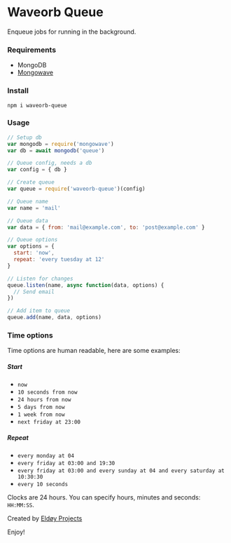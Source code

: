 # Waveorb Queue

Enqueue jobs for running in the background.

### Requirements

* MongoDB
* [Mongowave](https://github.com/eldoy/mongowave)

### Install

```
npm i waveorb-queue
```

### Usage

```js
// Setup db
var mongodb = require('mongowave')
var db = await mongodb('queue')

// Queue config, needs a db
var config = { db }

// Create queue
var queue = require('waveorb-queue')(config)

// Queue name
var name = 'mail'

// Queue data
var data = { from: 'mail@example.com', to: 'post@example.com' }

// Queue options
var options = {
  start: 'now',
  repeat: 'every tuesday at 12'
}

// Listen for changes
queue.listen(name, async function(data, options) {
  // Send email
})

// Add item to queue
queue.add(name, data, options)
```

### Time options

Time options are human readable, here are some examples:

##### Start

* `now`
* `10 seconds from now`
* `24 hours from now`
* `5 days from now`
* `1 week from now`
* `next friday at 23:00`

##### Repeat

* `every monday at 04`
* `every friday at 03:00 and 19:30`
* `every friday at 03:00 and every sunday at 04 and every saturday at 10:30:30`
* `every 10 seconds`

Clocks are 24 hours. You can specify hours, minutes and seconds: `HH:MM:SS`.

Created by [Eldøy Projects](https://eldoy.com)

Enjoy!
